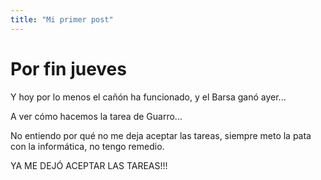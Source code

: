 ```yaml
---
title: "Mi primer post"
---
```


# Por fin jueves

Y hoy por lo menos el cañón ha funcionado, y el Barsa ganó ayer...

A ver cómo hacemos la tarea de Guarro...

No entiendo por qué no me deja aceptar las tareas, siempre meto la pata con la informática, no tengo remedio.

YA ME DEJÓ ACEPTAR LAS TAREAS!!!